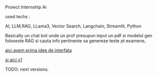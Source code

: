Proiect Internship Ai 

used techs :

AI, LLM,RAG, LLama3, Vector Search, Langchain, Streamlit, Python 


Basically un chat bot unde un prof presupun input un pdf si modelul gen foloseste RAG si cauta info pertinente sa genereze teste pt examene, 

[aici avem prima idee de interfata](proiect-Soft31\cute-interface.py)

[si aici v1 ](proiect-Soft31\v1.py)

TODO: next versions.

